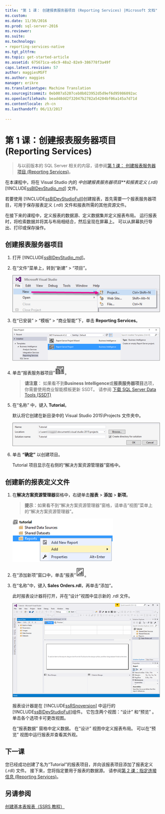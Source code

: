 ```yaml
---
title: "第 1 课： 创建报表服务器项目 (Reporting Services) |Microsoft 文档"
ms.custom: 
ms.date: 11/30/2016
ms.prod: sql-server-2016
ms.reviewer: 
ms.suite: 
ms.technology:
- reporting-services-native
ms.tgt_pltfrm: 
ms.topic: get-started-article
ms.assetid: 675671ca-e6c9-48a2-82e9-386778f3a49f
caps.latest.revision: 57
author: maggiesMSFT
ms.author: maggies
manager: erikre
ms.translationtype: Machine Translation
ms.sourcegitcommit: 0eb007a5207ceb0b023952d5d9ef6d95986092ac
ms.openlocfilehash: bead48dd2f32047b2782a54204bf06a145a7d71d
ms.contentlocale: zh-cn
ms.lasthandoff: 06/13/2017

---
```

# <a name="lesson-1-creating-a-report-server-project-reporting-services"></a>第 1 课：创建报表服务器项目 (Reporting Services)

 > 与以前版本的 SQL Server 相关的内容，请参阅[第 1 课： 创建报表服务器项目 (Reporting Services)](https://msdn.microsoft.com/en-US/library/ms167559(SQL.120).aspx)。

在本课程中，将在 Visual Studio 内的 *中创建报表服务器项目**和报表定义 (.rdl)*[!INCLUDE[ssBIDevStudio_md](../includes/ssbidevstudio-md.md)] 文件。 

若要使用 [!INCLUDE[ssBIDevStudioFull](../includes/ssbidevstudiofull-md.md)]创建报表，首先需要一个报表服务器项目，可用于保存报表定义 (.rdl) 文件和报表所需的其他资源文件。 

在接下来的课程中，定义报表的数据源、定义数据集并定义报表布局。 运行报表时，将检索数据并将其与布局相结合，然后呈现在屏幕上。 可以从屏幕执行导出、打印或保存操作。  
  
  
  
## <a name="to-create-a-report-server-project"></a>创建报表服务器项目  
  
1.  打开 [!INCLUDE[ssBIDevStudio_md](../includes/ssbidevstudio-md.md)]。  
  
2.  在“文件”菜单上，转到“新建” > “项目”。  

    ![ssrs-ssdt-file-01-new-project](../reporting-services/media/ssrs-ssdt-file-01-new-project.png)
  
3.  在“已安装” > “模板” > “商业智能”下，单击 **Reporting Services**。

    ![ssrs-ssdt-01-new-rs-project](../reporting-services/media/ssrs-ssdt-01-new-rs-project.png)

5. 单击“报表服务器项目”![ssrs_ssdt_report_server_project](../reporting-services/media/ssrs-ssdt-report-server-project.png)。 

   >**请注意**： 如果看不到**Business Intelligence**或**报表服务器项目**选项，你需要使用商业智能模板更新 SSDT。 请参阅 [下载 SQL Server Data Tools (SSDT)](https://msdn.microsoft.com/library/mt204009.aspx)  
  
5.  在“名称” 中，键入 **Tutorial**。  

    默认将它创建在新目录中的 Visual Studio 2015\Projects 文件夹中。
    
    ![ssrs-ssdt-01-solution-location](../reporting-services/media/ssrs-ssdt-01-solution-location.png)
  
6.  单击 **“确定”** 以创建项目。  
  
    Tutorial 项目显示在右侧的“解决方案资源管理器”窗格中。  
  
## <a name="to-create-a-new-report-definition-file"></a>创建新的报表定义文件  
  
1.  在**解决方案资源管理器**窗格中，右键单击**报表** > **添加** > **新项**。 

    >**提示**：如果看不到“解决方案资源管理器”窗格，请单击“视图”菜单上的“解决方案资源管理器”。 

    ![ssrs_ssdt_add_report](../reporting-services/media/ssrs-ssdt-add-report.png)
  
2.  在“添加新项”窗口中，单击“报表”![ssrs_ssdt_report](../reporting-services/media/ssrs-ssdt-report.png)。  
  
3.  在“名称”中，键入 **Sales Orders.rdl**，再单击“添加”。  
  
    此时报表设计器将打开，并在“设计”视图中显示新的 .rdl 文件。  
    
    ![ssrs-ssdt-01-new-report-designer](../reporting-services/media/ssrs-ssdt-01-new-report-designer.png)
  
     报表设计器是在 [!INCLUDE[ssRSnoversion](../includes/ssrsnoversion-md.md)] 中运行的 [!INCLUDE[ssBIDevStudioFull](../includes/ssbidevstudiofull-md.md)]组件。 它包含两个视图：“设计”  和“预览” 。 单击各个选项卡可更改视图。  
  
    在“报表数据”  窗格中定义数据。 在“设计”  视图中定义报表布局。 可以在“预览”  视图中运行报表并查看其外观。  
  
## <a name="next-lesson"></a>下一课  
您已经成功创建了名为“Tutorial”的报表项目，并向该报表项目添加了报表定义 (.rdl) 文件。 接下来，您将指定要用于报表的数据源。 请参阅[第 2 课：指定连接信息 (Reporting Services)](../reporting-services/lesson-2-specifying-connection-information-reporting-services.md)。  
  
## <a name="see-also"></a>另请参阅  
[创建基本表报表（SSRS 教程）](../reporting-services/create-a-basic-table-report-ssrs-tutorial.md)  
  


